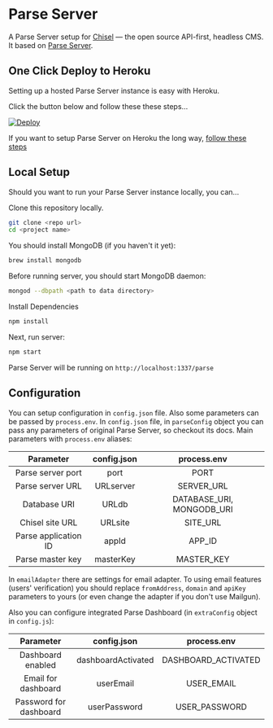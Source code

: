 Parse Server
=====================

A Parse Server setup for [Chisel](https://github.com/beachio/chisel) — the open source API-first, headless CMS. It based on [Parse Server](https://github.com/parse-community/parse-server).

## One Click Deploy to Heroku

Setting up a hosted Parse Server instance is easy with Heroku.

Click the button below and follow these these steps...

[![Deploy](https://www.herokucdn.com/deploy/button.svg)](https://heroku.com/deploy)

If you want to setup Parse Server on Heroku the long way, [follow these steps](https://devcenter.heroku.com/articles/deploying-a-parse-server-to-heroku)

## Local Setup

Should you want to run your Parse Server instance locally, you can...

Clone this repository locally.

``` bash
git clone <repo url>
cd <project name>
```

You should install MongoDB (if you haven't it yet):
``` bash
brew install mongodb
```

Before running server, you should start MongoDB daemon:
``` bash
mongod --dbpath <path to data directory>
```

Install Dependencies
``` bash
npm install
```

Next, run server:
``` bash
npm start
```

Parse Server will be running on `http://localhost:1337/parse`

## Configuration

You can setup configuration in `config.json` file. Also some parameters can be passed by `process.env`.
In `config.json` file, in `parseConfig` object you can pass any parameters of original Parse Server, so checkout its docs. 
Main parameters with `process.env` aliases:

| Parameter | config.json  | process.env  |
| :---:   | :-: | :-: |
| Parse server port | port | PORT |
| Parse server URL | URLserver | SERVER_URL |
| Database URI | URLdb | DATABASE_URI, MONGODB_URI |
| Chisel site URL | URLsite | SITE_URL |
| Parse application ID | appId | APP_ID |
| Parse master key | masterKey | MASTER_KEY |

In `emailAdapter` there are settings for email adapter. To using email features (users' verification) you should replace `fromAddress`, `domain` and `apiKey` parameters to yours (or even change the adapter if you don't use Mailgun).

Also you can configure integrated Parse Dashboard (in `extraConfig` object in `config.js`):

| Parameter | config.json  | process.env  |
| :---:   | :-: | :-: |
| Dashboard enabled | dashboardActivated | DASHBOARD_ACTIVATED |
| Email for dashboard | userEmail | USER_EMAIL |
| Password for dashboard | userPassword | USER_PASSWORD |
